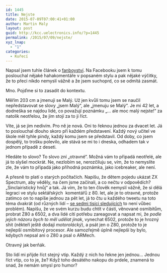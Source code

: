 ```yaml
---
id: 1445
title: Nejste
date: 2015-07-09T07:00:41+01:00
author: Martin Maly
layout: post
guid: http://kcc.uelectronics.info/?p=1445
permalink: /2015/07/09/nejste/
xyz_lnap:
  - "1"
categories:
  - Kuřecí
---
```

Napsal jsem tuhle článek o [fanboyství](http://kcc.uelectronics.info/2015/07/05/fanboy/). Na Facebooku jsem k tomu poslouchal nějaké hahakomentáře v popsaném stylu a pak nějaké výčitky, že to přeci nikdo nemyslí vážně a že jsem suchoprd, co se odmítá zasmát.

Mno. Pojďme si to zasadit do kontextu.

Měřím 203 cm a jmenuji se Malý. Už jen kvůli tomu jsem se naučil nepředstavovat se slovy &#8222;jsem Malý&#8220;, ale &#8222;jmenuju se Malý&#8220;. Je mi 42 let, a dodneška se najdou lidé, co považují poznámku &#8222;&#8230; ale moc malý nejste!&#8220; za natolik neotřelou, že jim stojí za to ji říct.

Víte, já se jim nedivím. Pro ně je nová. Oni to řeknou jednou za dvacet let. Já to poslouchal dlouho skoro při každém představení. Každý nový učitel ve škole měl tyhle pindy, každý komu jsem se představil. Od doby, co jsem dospělý, to trošku polevilo, ale stává se mi to i dneska, odhadem tak v jednom případě z deseti.

Hledáte to slovo? To slovo zní &#8222;otravné&#8220;. Možná vám to připadá neotřelé, ale já to slyšel mockrát. Ne, nezlobím se, nerozčiluju se, vím, že to nemyslíte zle, že vám to připadá jako příhodná poznámka, jako icebreaker, ale není.

A přesně to platí o starých počítačích. Napíšu, že dětem pojedu ukázat ZX Spectrum, aby věděly, na čem jsme začínali, a co nečtu v odpovědích? &#8222;Sinclairistický hnůj&#8220; a tak. Já vím, že to ten člověk nemyslí vážně, že si dělá legraci ve stylu sektářských  komentářů z 80. let, ale je to otravné, protože zatímco on to napíše jednou za pět let, já to čtu u každého tweetu na toto téma dvakrát (od různých lidí &#8211; [se sedmi tisíci sledujících](http://twittercounter.com/adent) to není vůbec problém). Napíšu, že ve svém kurzu budu chtít v části, věnované osmibitům, probrat Z80 a 6502, a dva lidé cítí potřebu zareagovat a napsat mi, že _podle jejich názoru bych to měl udělat jinak_, vynechat 6502, protože to je hrozný shit (někteří ještě dodají _motorolácký_), a psát jen o Z80, protože to je nejlepší osmibitový procesor. Ale samozřejmě úplně nejlepší by bylo, kdybych nepsal ani o Z80 a psal o ARMech.

Otravný jak berňák.

Sto lidí mi přijde říct stejný vtip. Každý z nich ho řekne jen jednou&#8230; Jednou říct vtip, co to je, že? Když toho desátého nakopu do prdele, znamená to snad, že nemám smysl pro humor?
